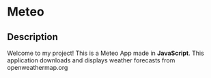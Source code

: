 # Meteo
## Description
Welcome to my project! This is a Meteo App made in **JavaScript**.
This application downloads and displays weather forecasts from openweathermap.org
